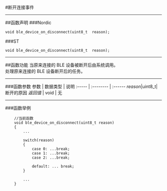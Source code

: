 #断开连接事件
***
##函数声明
###Nordic
```
void ble_device_on_disconnect(uint8_t  reason);
```

###ST
```
void ble_device_on_disconnect(uint8_t  reason);
```

***
##函数功能
当原来连接的 BLE 设备被断开后由系统调用。  
处理原来连接的 BLE 设备断开后的任务。 

***
###函数参数
参数    | 数据类型   | 说明
:----- | :-------- | :------
*reason*|uint8_t|断开的原因
*返回值*  | void      | 无

***
###函数举例
```
	//当前函数
	void ble_device_on_disconnect(uint8_t reason)
	{
		...
		
		switch(reason)
		{
			case 0: ...break;
			case 1: ...break;
			case 2: ...break;
			
			default: ... break;
		}
		
		...
	}
	
```

